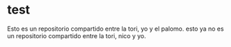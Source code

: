 # test

Esto es un repositorio compartido entre la tori, yo y el palomo.
esto ya no es un repositorio compartido entre la tori, nico y yo.
